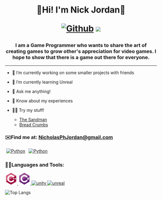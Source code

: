 <h1 align="center">👋Hi! I'm Nick Jordan👋
  
[![Github](https://img.shields.io/github/followers/NicholasPhJordan?label=Follow&style=social)](https://github.com/NicholasPhJordan) 
![](https://visitor-badge.laobi.icu/badge?page_id=NicholasPhJordan.NicholasPhJordan)</h1>

<h3 align="center">
  I am a Game Programmer who wants to share the art of creating games to grow other's appreciation for video games. I hope to show that there is a game out there for everyone.
</h3> 

---

- 🔭 I’m currently working on some smaller projects with friends

- 🌱 I’m currently learning Unreal

- 💬 Ask me anything!

- 📄 Know about my experiences

- 👨‍💻 Try my stuff! 
  - [The Sandman](https://reposeproductions.itch.io/sandman)
  - [Bread Crumbs](https://gluttonproductions.itch.io/bread-crumbs)

### ✉️Find me at: NicholasPhJordan@gmail.com

<p align="left">
 <a href="https://linkedin.com/in/nicholasphjordan" target="_blank" rel="noopener noreferrer"> <img src="https://cdn.jsdelivr.net/npm/simple-icons@v3/icons/linkedin.svg" alt="Python" height="40" style="vertical-align:top; margin:4px"></a>
 <a href="mailto:NicholasPhJordan@gmail.com"> <img src="https://cdn.jsdelivr.net/npm/simple-icons@v3/icons/gmail.svg" alt="Python" height="40" style="vertical-align:top; margin:4px"></a>
</p>

<h3 align="left">👨‍💻Languages and Tools:</h3>
<p align="left"> <a href="https://www.w3schools.com/cpp/" target="_blank" rel="noreferrer"> 
  <img src="https://raw.githubusercontent.com/devicons/devicon/master/icons/cplusplus/cplusplus-original.svg" alt="cplusplus" width="40" height="40"/> </a> <a href="https://www.w3schools.com/cs/" target="_blank" rel="noreferrer"> 
  <img src="https://raw.githubusercontent.com/devicons/devicon/master/icons/csharp/csharp-original.svg" alt="csharp" width="40" height="40"/> </a> <a href="https://unity.com/" target="_blank" rel="noreferrer"> 
  <img src="https://www.vectorlogo.zone/logos/unity3d/unity3d-icon.svg" alt="unity" width="40" height="40"/> </a> <a href="https://unrealengine.com/" target="_blank" rel="noreferrer"> 
  <img src="https://raw.githubusercontent.com/kenangundogan/fontisto/036b7eca71aab1bef8e6a0518f7329f13ed62f6b/icons/svg/brand/unreal-engine.svg" alt="unreal" width="40" height="40"/> 
</a> </p>

![Top Langs](https://github-readme-stats.vercel.app/api/top-langs/?username=NicholasPhJordan&theme=chartreuse-dark)
